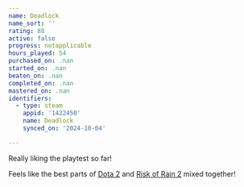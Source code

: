 ```yaml
---
name: Deadlock
name_sort: ''
rating: 88
active: false
progress: notapplicable
hours_played: 54
purchased_on: .nan
started_on: .nan
beaten_on: .nan
completed_on: .nan
mastered_on: .nan
identifiers:
  - type: steam
    appid: '1422450'
    name: Deadlock
    synced_on: '2024-10-04'

---
```

Really liking the playtest so far!

Feels like the best parts of [Dota 2](dota-2) and [Risk of Rain 2](risk-of-rain-2) mixed together!
